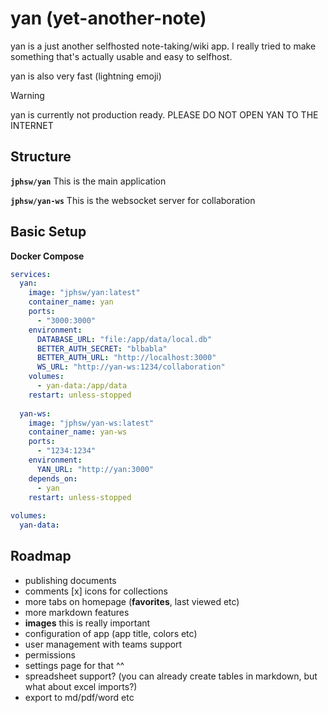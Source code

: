 # yan (yet-another-note)

yan is a just another selfhosted note-taking/wiki app. I really tried to make something that's actually usable and easy to selfhost. 

yan is also very fast (lightning emoji)

> [!WARNING]
> yan is currently not production ready. PLEASE DO NOT OPEN YAN TO THE INTERNET

## Structure

**`jphsw/yan`** This is the main application

**`jphsw/yan-ws`** This is the websocket server for collaboration

## Basic Setup

**Docker Compose**

```yaml
services:
  yan:
    image: "jphsw/yan:latest"
    container_name: yan
    ports:
      - "3000:3000"
    environment:
      DATABASE_URL: "file:/app/data/local.db" 
      BETTER_AUTH_SECRET: "blbabla"
      BETTER_AUTH_URL: "http://localhost:3000"
      WS_URL: "http://yan-ws:1234/collaboration"
    volumes:
      - yan-data:/app/data
    restart: unless-stopped
    
  yan-ws:
    image: "jphsw/yan-ws:latest"
    container_name: yan-ws
    ports:
      - "1234:1234"
    environment:
      YAN_URL: "http://yan:3000"
    depends_on:
      - yan
    restart: unless-stopped
    
volumes:
  yan-data:
```

## Roadmap
- publishing documents
- comments
[x] icons for collections
- more tabs on homepage (**favorites**, last viewed etc)
- more markdown features
- **images** this is really important
- configuration of app (app title, colors etc)
- user management with teams support
- permissions
- settings page for that ^^
- spreadsheet support? (you can already create tables in markdown, but what about excel imports?)
- export to md/pdf/word etc
